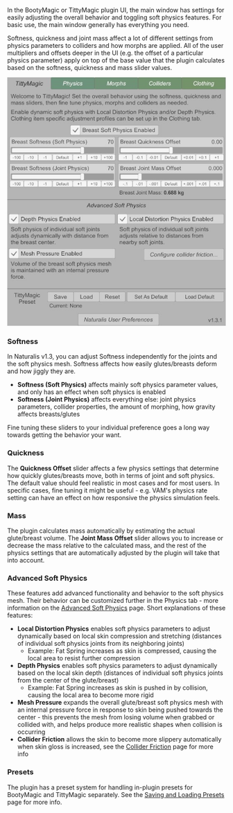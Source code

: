 In the BootyMagic or TittyMagic plugin UI, the main window has settings for easily adjusting the overall behavior and toggling soft physics features. For basic use, the main window generally has everything you need.

Softness, quickness and joint mass affect a lot of different settings from physics parameters to colliders and how morphs are applied. All of the user multipliers and offsets deeper in the UI (e.g. the offset of a particular physics parameter) apply on top of the base value that the plugin calculates based on the softness, quickness and mass slider values.

![UI_main_tittymagic.jpg](/assets/screens/naturalis/v1_3/UI_main_tittymagic.jpg)

### Softness

In Naturalis v1.3, you can adjust Softness independently for the joints and the soft physics mesh. Softness affects how easily glutes/breasts deform and how jiggly they are.

- **Softness (Soft Physics)** affects mainly soft physics parameter values, and only has an effect when soft physics is enabled
- **Softness (Joint Physics)** affects everything else: joint physics parameters, collider properties, the amount of morphing, how gravity affects breasts/glutes

Fine tuning these sliders to your individual preference goes a long way towards getting the behavior your want.

### Quickness

The **Quickness Offset** slider affects a few physics settings that determine how quickly glutes/breasts move, both in terms of joint and soft physics. The default value should feel realistic in most cases and for most users. In specific cases, fine tuning it might be useful - e.g. VAM's physics rate setting can have an effect on how responsive the physics simulation feels.

### Mass

The plugin calculates mass automatically by estimating the actual glute/breast volume. The **Joint Mass Offset** slider allows you to increase or decrease the mass relative to the calculated mass, and the rest of the physics settings that are automatically adjusted by the plugin will take that into account.

### Advanced Soft Physics

These features add advanced functionality and behavior to the soft physics mesh. Their behavior can be customized further in the Physics tab - more information on the [Advanced Soft Physics](../advanced_soft_physics/) page. Short explanations of these features:

- **Local Distortion Physics** enables soft physics parameters to adjust dynamically based on local skin compression and stretching (distances of individual soft physics joints from its neighboring joints)
  - Example: Fat Spring increases as skin is compressed, causing the local area to resist further compression
- **Depth Physics** enables soft physics parameters to adjust dynamically based on the local skin depth (distances of individual soft physics joints from the center of the glute/breast)
  - Example: Fat Spring increases as skin is pushed in by collision, causing the local area to become more rigid
- **Mesh Pressure** expands the overall glute/breast soft physics mesh with an internal pressure force in response to skin being pushed towards the center - this prevents the mesh from losing volume when grabbed or collided with, and helps produce more realistic shapes when collision is occurring
- **Collider Friction** allows the skin to become more slippery automatically when skin gloss is increased, see the [Collider Friction](../collider_friction/) page for more info

### Presets

The plugin has a preset system for handling in-plugin presets for BootyMagic and TittyMagic separately. See the [Saving and Loading Presets](../saving_and_loading_presets/) page for more info.
